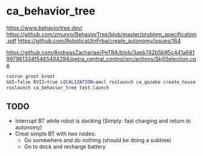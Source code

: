 # ca_behavior_tree

https://www.behaviortree.dev/
https://github.com/zmunro/BehaviorTree/blob/master/problem_specification.pdf
https://github.com/RoboticaUtnFrba/create_autonomy/issues/164
<!-- NavigationModeSelector -->
https://github.com/AndreasZachariae/PeTRA/blob/3aeb742b5b95c441a681997961334f5465494294/petra_central_control/src/actions/SkillSelection.cpp

```bash
rosrun groot Groot
GUI=false RVIZ=true LOCALIZATION=amcl roslaunch ca_gazebo create_house.launch
roslaunch ca_behavior_tree test.launch
```

## TODO

* Interrupt BT while robot is docking (Simply: fast charging and return to autonomy)
* Creat simple BT with two nodes:
  * Go somewhere and do nothing (should be doing a subtree)
  * Go to dock and recharge battery
